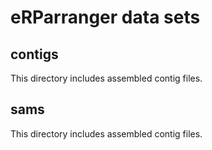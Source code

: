 # eRParranger data sets
## contigs
This directory includes assembled contig files.

## sams
This directory includes assembled contig files.

